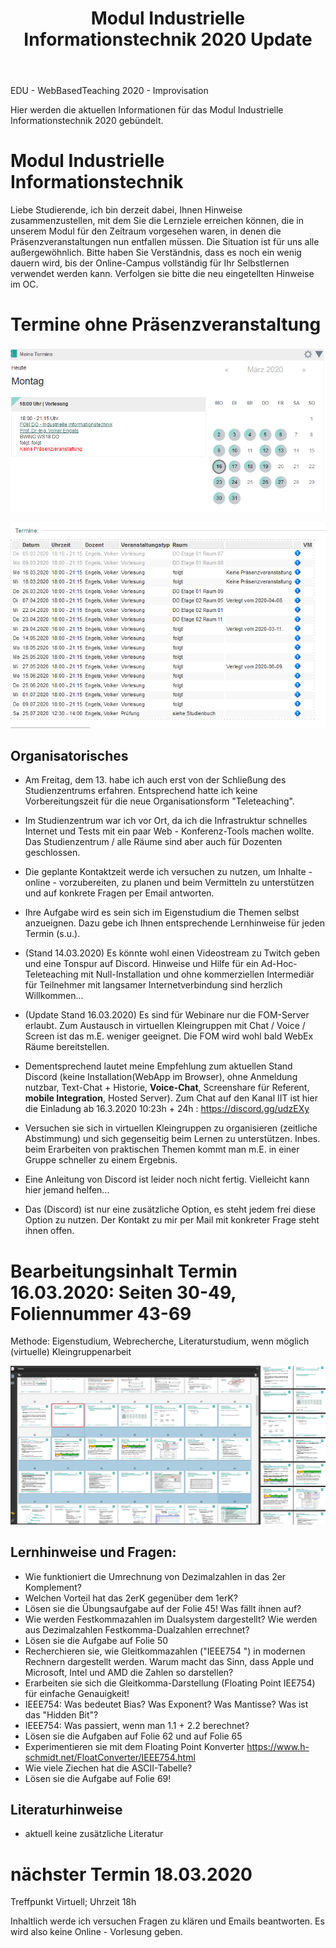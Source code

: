 ﻿---
layout: post
title: Modul Industrielle Informationstechnik 2020 Update

--- 

EDU - WebBasedTeaching 2020 - Improvisation 

Hier werden die aktuellen Informationen für das Modul Industrielle Informationstechnik 2020 gebündelt.

# Modul Industrielle Informationstechnik

Liebe Studierende, ich bin derzeit dabei, Ihnen Hinweise  zusammenzustellen, mit dem Sie die Lernziele erreichen können, die in unserem Modul für den Zeitraum vorgesehen waren, in denen die Präsenzveranstaltungen nun entfallen müssen. Die Situation ist für uns alle außergewöhnlich. Bitte haben Sie Verständnis, dass es noch ein wenig dauern wird, bis der Online-Campus vollständig für Ihr Selbstlernen verwendet werden kann. Verfolgen sie bitte die neu eingetellten Hinweise im OC.


# Termine ohne Präsenzveranstaltung 

![2020 03 16 Fom Iit Termin](/pic/2020-03-16-fom-iit-termin.png)

![2020 03 16 Fom Iit Termine](/pic/2020-03-16-fom-iit-termine.png)

## Organisatorisches 

- Am Freitag, dem 13. habe ich auch erst von der Schließung des Studienzentrums erfahren. Entsprechend hatte ich keine Vorbereitungszeit für die neue Organisationsform "Teleteaching".

- Im Studienzentrum war ich vor Ort, da ich die Infrastruktur schnelles Internet und Tests mit ein paar Web - Konferenz-Tools machen wollte. Das Studienzentrum / alle Räume sind aber auch für Dozenten geschlossen. 

 - Die geplante Kontaktzeit werde ich versuchen zu nutzen, um Inhalte - online - vorzubereiten, zu planen und beim Vermitteln zu unterstützen und  auf konkrete Fragen per Email antworten.

- Ihre Aufgabe wird es sein sich im Eigenstudium die Themen selbst anzueignen. Dazu gebe ich Ihnen entsprechende Lernhinweise für jeden Termin (s.u.).

- (Stand 14.03.2020) Es könnte wohl einen Videostream zu Twitch geben und eine Tonspur auf Discord. Hinweise und Hilfe für ein Ad-Hoc-Teleteaching mit Null-Installation und ohne kommerziellen Intermediär für Teilnehmer mit langsamer Internetverbindung sind herzlich Willkommen... 

- (Update Stand 16.03.2020) Es sind für Webinare nur die FOM-Server erlaubt. Zum Austausch in virtuellen Kleingruppen mit Chat / Voice / Screen ist das m.E. weniger geeignet. Die FOM wird wohl bald WebEx Räume bereitstellen. 

- Dementsprechend lautet meine Empfehlung zum aktuellen Stand Discord (keine Installation(WebApp im Browser), ohne  Anmeldung nutzbar, Text-Chat + Historie, **Voice-Chat**, Screenshare für Referent, **mobile Integration**, Hosted Server). Zum Chat auf den Kanal IIT ist hier die Einladung ab 16.3.2020 10:23h + 24h : <https://discord.gg/udzEXy>

- Versuchen sie sich in virtuellen Kleingruppen zu organisieren (zeitliche Abstimmung) und sich gegenseitig beim Lernen zu unterstützen. Inbes. beim Erarbeiten von praktischen Themen kommt man m.E. in einer Gruppe schneller zu einem Ergebnis. 

- Eine Anleitung von Discord ist leider noch nicht fertig. Vielleicht kann hier jemand helfen... 

- Das (Discord) ist nur eine zusätzliche Option, es steht jedem frei diese Option zu nutzen. Der Kontakt zu mir per Mail mit konkreter Frage steht ihnen offen. 
 

# Bearbeitungsinhalt Termin 16.03.2020: Seiten 30-49, Foliennummer 43-69

Methode: Eigenstudium, Webrecherche, Literaturstudium, wenn möglich (virtuelle) Kleingruppenarbeit 

![2020 03 16 Fom Iit Termin Folien](/pic/2020-03-16-fom-iit-termin-folien.png)

## Lernhinweise und Fragen: 

- Wie funktioniert die Umrechnung von Dezimalzahlen in das 2er Komplement? 
- Welchen Vorteil hat das 2erK gegenüber dem 1erK? 
- Lösen sie die Übungsaufgabe auf der Folie 45! Was fällt ihnen auf? 
- Wie werden Festkommazahlen im Dualsystem dargestellt? Wie werden aus Dezimalzahlen Festkomma-Dualzahlen errechnet? 
- Lösen sie die Aufgabe auf Folie 50 
- Recherchieren sie, wie Gleitkommazahlen ("IEEE754 ")  in modernen Rechnern dargestellt werden. Warum macht das Sinn, dass Apple und Microsoft, Intel und AMD die Zahlen so darstellen? 
- Erarbeiten sie sich die Gleitkomma-Darstellung (Floating Point IEE754) für einfache Genauigkeit!
- IEEE754: Was bedeutet Bias? Was Exponent? Was Mantisse? Was ist das "Hidden Bit"? 
- IEEE754: Was passiert, wenn man 1.1 + 2.2 berechnet? 
- Lösen sie die Aufgaben auf Folie 62 und auf Folie 65 
- Experimentieren sie mit dem Floating Point Konverter <https://www.h-schmidt.net/FloatConverter/IEEE754.html> 
- Wie viele Ziechen hat die ASCII-Tabelle? 
- Lösen sie die Aufgabe auf Folie 69!


## Literaturhinweise 

- aktuell keine zusätzliche Literatur 


# nächster Termin 18.03.2020 

Treffpunkt Virtuell; Uhrzeit 18h
 
Inhaltlich werde ich versuchen Fragen zu klären und Emails beantworten. Es wird also keine Online - Vorlesung geben. 